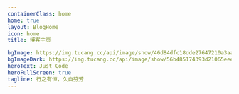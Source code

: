 ```yaml
---
containerClass: home
home: true
layout: BlogHome
icon: home
title: 博客主页

bgImage: https://img.tucang.cc/api/image/show/46d84dfc18dde27647210a3aa2319b0a
bgImageDark: https://img.tucang.cc/api/image/show/56b485174393d21065eee635c2fbef79
heroText: Just Code
heroFullScreen: true
tagline: 行之有恒，久自芬芳
---
```


